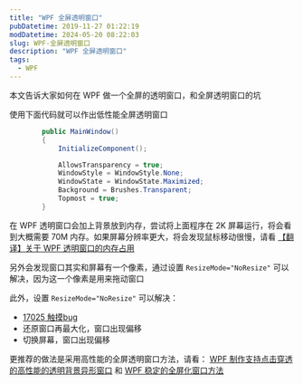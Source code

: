 ```yaml
---
title: "WPF 全屏透明窗口"
pubDatetime: 2019-11-27 01:22:19
modDatetime: 2024-05-20 08:22:03
slug: WPF-全屏透明窗口
description: "WPF 全屏透明窗口"
tags:
  - WPF
---
```





本文告诉大家如何在 WPF 做一个全屏的透明窗口，和全屏透明窗口的坑

<!--more-->


<!-- CreateTime:2019/11/27 9:22:19 -->

<!-- csdn -->

使用下面代码就可以作出低性能全屏透明窗口

```csharp
        public MainWindow()
        {
            InitializeComponent();

            AllowsTransparency = true;
            WindowStyle = WindowStyle.None;
            WindowState = WindowState.Maximized;
            Background = Brushes.Transparent;
            Topmost = true;
        }
```

在 WPF 透明窗口会加上背景放到内存，尝试将上面程序在 2K 屏幕运行，将会看到大概需要 70M 内存。如果屏幕分辨率更大，将会发现鼠标移动很慢，请看 [【翻译】关于 WPF 透明窗口的内存占用](https://gandalfliang.github.io/2018/02/16/transparent_4k_window.translate/ )

另外会发现窗口其实和屏幕有一个像素，通过设置 `ResizeMode="NoResize"` 可以解决，因为这一个像素是用来拖动窗口

此外，设置 `ResizeMode="NoResize"` 可以解决：

- [17025 触摸bug](https://blog.lindexi.com/post/win10-17025-%E8%A7%A6%E6%91%B8bug.html )
- 还原窗口再最大化，窗口出现偏移
- 切换屏幕，窗口出现偏移

更推荐的做法是采用高性能的全屏透明窗口方法，请看： [WPF 制作支持点击穿透的高性能的透明背景异形窗口](https://blog.lindexi.com/post/WPF-%E5%88%B6%E4%BD%9C%E6%94%AF%E6%8C%81%E7%82%B9%E5%87%BB%E7%A9%BF%E9%80%8F%E7%9A%84%E9%AB%98%E6%80%A7%E8%83%BD%E7%9A%84%E9%80%8F%E6%98%8E%E8%83%8C%E6%99%AF%E5%BC%82%E5%BD%A2%E7%AA%97%E5%8F%A3.html ) 和 [WPF 稳定的全屏化窗口方法](https://blog.lindexi.com/post/WPF-%E7%A8%B3%E5%AE%9A%E7%9A%84%E5%85%A8%E5%B1%8F%E5%8C%96%E7%AA%97%E5%8F%A3%E6%96%B9%E6%B3%95.html )

